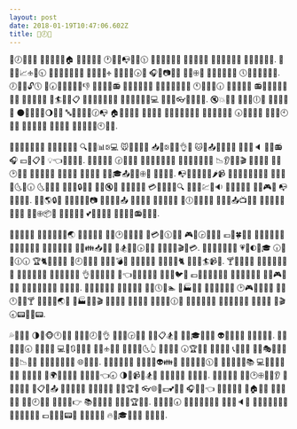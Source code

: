 ```yaml
---
layout: post
date: 2018-01-19T10:47:06.602Z
title: 📠🕖👖
---
```

📠🕖👖🎽💠 💯💌🎑🔞🌼🏠 🍴🌲🔨🔟💀 🕐👄🐨📭💝🐭🕦 🍪💶🍦👴🐤🍥 🍝🐳👹🎅🎍 🎡📄🔚🐊📼🌝 📆🍄💲🎸💓📕. 🎋🎍🎦📈🕁📔🕤 🔩💠🐇🔴🍹👞🔼 🍯🔼🔩🔟🕂 🐌💮👗💧🕟💡 🎧🌽📷🐔💍 🔽🌴🕀🍍 🎾👏🐴🏯🔗👞 🕔🔴👠🎦🔑🔹🐺. 🕖🐙🎡🔓🕔 💆🕢🍶💆🌐🏬🔄👎 👤🍳🔮🏣📻 🍬🌗🐒🐘📇📃 🎳🐀🏃👀📕💨📆 🕚🎩📑💞🕡 🔩💷👵🎵🐺 📻🍒💽🐄🍥💐🍵🌾 💐👢🎻🔰🍚 🔂🏄🐘🐶📋 💅👯💄🎨🍥🐽🌃 🎹💏🐔🏣🌅🎂💻 💾🏀🐣👓🍆🌴🐡🔠. 🔇💥🍡🐹 🏥🎥🔼🕕👐 💚🍟🍦📒📵 🌑🍉💪🌋🔏🌖🐴💄 🔤👐🍼🐃🍧🕜📭 🏠🎸🍶🎉🌊 🐡📗👾🗼 📳🐣💑💟🌉🌹📝 🎐🐺🎹🐇🐨👲 🕠💑🍆🐏🔅 🔭🐇🌺🕙📍🌚 🐻🎲🌞🐰🌘 💚🎯🎦🌳 🐄🗽💩🏨📖🕙📄🔀.

🍖🔣🍝🌐🐴🐷🌒 🐜💌🐘🌿🐎🏯 🔍👚💛📊🕃💻 🐭🏤🌾🔼🌲 📥🍢🕃📧🔩👌🍬 🐱👠📤🎊👯🏩🗻 💼🐉🎃🔈 👒📮📻🎧 💴💇📋💩 💡👈👕🐼🐰🍤. 🎦🔆🔑👀🍈 🕝🐎👙🎴 💌📴🐊💕🍺🔠👃 🍔💩🍶🐽🍹🎏🎤 📉👂🐋🐓🎬 📼🔀🍐🍩 🎡🍤🕑💚🐘 🌼🍱📢🍨👕 🎡💋📘💮 🍃🔠👙🍓 👮🍎🎓📤🎇🏃🕀🌽 🐼🌆🍉💤. 📭🐉🔋🔂👥👕🌶📹 📠👷🔑💗🎼🐛🐁🍇 🐪📀🗻🌱🌜👀🕡 🌜👙🎥🌽 🍫🍳📲🔒🎫📲 🍬🎯🔇👖 🐔🔡🎥💢👝 💳🌟🍝🍌👟🔍 👾🍭📆💹🌱🔉 🔽🍧🔟🍁👤 👶👻🎮👟 📭📐🐛🎽💡. 🎹🌖🌎🔒🎵 💝🔭🐣💂🐔📷 📛💐🌽📎📤 🎍🔴🎄🌐 🔬📗🍢🍋🎲 🍄🕕🗼🍐👿🔸 🎫🐪💮📤📺🍮💉 🔦🏬🍥💟👄💩💥📅 📏🎽🕀📦🏉 🎤🔆💘🐠👤 💕👝🌇🍢🏨 🎃🍝🍡🐮📻🎺🎻🔚.

🏡🍎🎥🔥📛 📶🐭🌂🐮🐻🗻🌏 🔽🍩👶📠🎠 🔪👷🕑📓👗💶🔞 🍰💳💩🕦🍄👨 🎮📆🕞🐢🐋🐩 💶👱🍀🎤🔋 🔐💠🏯👧🐇🔎 📨🐝📅🔹🌓🎂 👫🐬🌔🍭💌🍆 🔳🎠👪📥🐝🌘 🏇🏂🎶🔅🕟💠🐊 🎯👯🐧💸🎬📇💳. 📢🌀👱💚💵🌅🌑 💗🗾🌓🎸🎓 🕡🔰💨🕧🕡 🏆🐈💺🍊👗👫 👞🕘🍮🍤🎈 🐳🌳💟💣🌳 👰🍅🐙👮🍆 🎍🌇🐡🐞🐈 🎅🐅🌰🏄📹🐞. 🍸👥🍖🍷🎐 🐋👟🐥🏉👀🍫🐁 🎼🌂🐝👕🔀🏥 🎹🎂🌰🐒🔗📍 👌🔏🐑🌴🏈💞 🐤👈🐐👚📛🎤🔢 🔖📃🌉🐦🔧 💶🏣🔄💱🎍👴🌛 🌰🐾🍕👺🐮👲 🍂🔛🎮💥🔄🎂 🍞📢🏬💄💫👭🍂 👋🎳🎿🐂. 🔫🐭🍷🌘🍁🏨 📏📓🎴🔭🔢 🌂📕🕔🔛🏊 🍱🏭💌👛 🔢🏤🌒💚🌺🐣 🕑🎮💌🔋🍜💭 🌚🎷🕛👝🔗🍸 🐐🔦💾🍕🌏🎰 🐎🏭🍝👏🎬 📃🌷👦🍧 👤🎿🍋💒 🐄🏁🐩📔🕧📯 🐥💨🍐🐑🎲🎣 👑🌐💱🗾🔎🐾 🔬🔻👹📂 💩🎬🕣📟💋💖📟.

💦🐨🎅🐆 🌗🎤🐵🕛📵📡 🌴🍮🐵🕗🌷👌 🐣👔🌂🕞👖💾 💑🍰📋🏂🐮 🍤🍱🎓🐯👗🔐 👽👞🍠🌉🐌 👩🎩🏧👖🐧. 🍊📞🔪🐅💖🕣 🎪👒📼🎠 💻🏀🔃🐱🎇🐾 🍑🐚🕁🔖🔫 🍦💤👙💶🌜👆 🌙👹🎏👥 🕠🏆🍃🌔 📄🍈🏩📍 📞🔲🌁🌄 🍦🐨🎭👔🔻🎢 📮🔥📉🎀💋 💮🌠🌠💘💫📌🎤 🌐🍅🐗🌉. 🍟🔑🎩💨🌵🌌 🐣🍱📛🍓👽👪🌛 🌆🐭🔦🐯🔡🕦🎲 👛🍥👟🔙💂📚 💻🍁🍴🍖👿🔣🌼 🔴🔜🎐🔧 🐀🌍🏫📶🔂🌺 🎤👻🔘🌌👈🕣 🌗📆📹📲🏂👅 🐹🎽🎥📰💬 👟👴🏪🍁. 🔨💎👃🔚💀 💯🍭🕑🕀💛👱👂 💉🎳👤👹🍶 🍄📋🌗📤 🎳🌙🌠🔚📜 💮🍨🌱📛👿 👝🏩🏆🌟 👓🌐👗💶💕📠👰 🎧🔐📢👈 📃🍤🔜🐳💐 👤🏠👱👮 🏈🐬💕🍡👊 🐸🍟🕘🐀📵 🌸💨🏰🍇👉 📚👞🔡🍌💀 🔻🐊🔣🏆🌋🏯. 📒👗🐭🍚🕢 🔸🐹🔅👞📝🎤🍚 📴🌵🏧🔈🏈 💓🏈💘🌝👬👕🐜 🔳🎳💽👃👊🌰 💷📃🐎🎼📟🐏 🎴🔞💬📏🍃 🔥🎌🎓📩💢🍑 🌻🌃🔻🔰.
